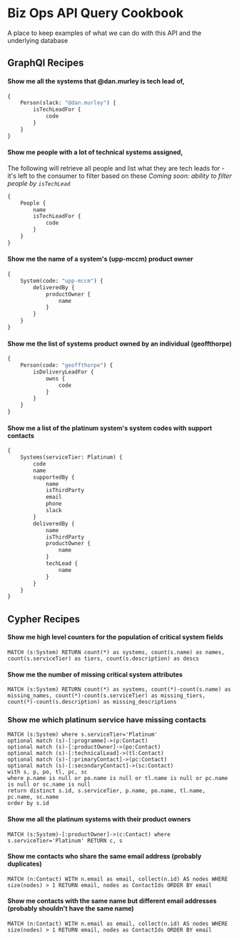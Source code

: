 # Biz Ops API Query Cookbook

A place to keep examples of what we can do with this API and the underlying database

## GraphQl Recipes

#### Show me all the systems that @dan.murley is tech lead of,

```graphql
{
	Person(slack: "@dan.murley") {
		isTechLeadFor {
			code
		}
	}
}
```

#### Show me people with a lot of technical systems assigned,

The following will retrieve all people and list what they are tech leads for - it's left to the consumer to filter based on these
_Coming soon: ability to filter people by `isTechLead`_

```graphql
{
	People {
		name
		isTechLeadFor {
			code
		}
	}
}
```

#### Show me the name of a system's (upp-mccm) product owner

```graphql
{
	System(code: "upp-mccm") {
		deliveredBy {
			productOwner {
				name
			}
		}
	}
}
```

#### Show me the list of systems product owned by an individual (geoffthorpe)

```graphql
{
	Person(code: "geoffthorpe") {
		isDeliveryLeadFor {
			owns {
				code
			}
		}
	}
}
```

#### Show me a list of the platinum system's system codes with support contacts

```graphql
{
	Systems(serviceTier: Platinum) {
		code
		name
		supportedBy {
			name
			isThirdParty
			email
			phone
			slack
		}
		deliveredBy {
			name
			isThirdParty
			productOwner {
				name
			}
			techLead {
				name
			}
		}
	}
}
```

## Cypher Recipes

#### Show me high level counters for the population of critical system fields

```
MATCH (s:System) RETURN count(*) as systems, count(s.name) as names, count(s.serviceTier) as tiers, count(s.description) as descs
```

#### Show me the number of missing critical system attributes

```
MATCH (s:System) RETURN count(*) as systems, count(*)-count(s.name) as missing_names, count(*)-count(s.serviceTier) as missing_tiers, count(*)-count(s.description) as missing_descriptions
```

### Show me which platinum service have missing contacts

```
MATCH (s:System) where s.serviceTier='Platinum'
optional match (s)-[:programme]->(p:Contact)
optional match (s)-[:productOwner]->(po:Contact)
optional match (s)-[:technicalLead]->(tl:Contact)
optional match (s)-[:primaryContact]->(pc:Contact)
optional match (s)-[:secondaryContact]->(sc:Contact)
with s, p, po, tl, pc, sc
where p.name is null or po.name is null or tl.name is null or pc.name is null or sc.name is null
return distinct s.id, s.serviceTier, p.name, po.name, tl.name, pc.name, sc.name
order by s.id
```

#### Show me all the platinum systems with their product owners

```
MATCH (s:System)-[:productOwner]->(c:Contact) where s.serviceTier='Platinum' RETURN c, s
```

#### Show me contacts who share the same email address (probably duplicates)

```
MATCH (n:Contact) WITH n.email as email, collect(n.id) AS nodes WHERE size(nodes) > 1 RETURN email, nodes as ContactIds ORDER BY email
```

#### Show me contacts with the same name but different email addresses (probably shouldn't have the same name)

```
MATCH (n:Contact) WITH n.email as email, collect(n.id) AS nodes WHERE size(nodes) > 1 RETURN email, nodes as ContactIds ORDER BY email
```
